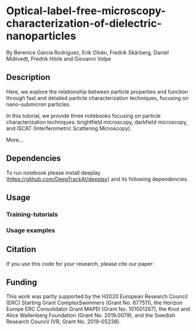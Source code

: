 # Optical-label-free-microscopy-characterization-of-dielectric-nanoparticles

By Berenice García Rodríguez, Erik Olsén, Fredrik Skärberg, Daniel Midtvedt, Fredrik Höök and Giovanni Volpe



## Description
 Here, we explore the relationship between particle properties and function through fast and detailed particle characterization techniques, focusing on nano-submicron particles.

In this tutorial, we provide three notebooks focusing on particle characterization techniques: brightfield microscopy, darkfield microscopy, and ISCAT (Interferometric Scattering Microscopy).

More...

## Dependencies
To run notebook please install deeplay (https://github.com/DeepTrackAI/deeplay) and its following dependencies.

## Usage
### Training-tutorials


### Usage examples


## Citation
If you use this code for your research, please cite our paper:



## Funding
This work was partly supported by the H2020 European Research Council (ERC) Starting Grant ComplexSwimmers (Grant No. 677511), the Horizon Europe ERC Consolidator Grant MAPEI (Grant No. 101001267), the Knut and Alice Wallenberg Foundation (Grant No. 2019.0079), and the Swedish Research Council (VR, Grant No. 2019-05238).